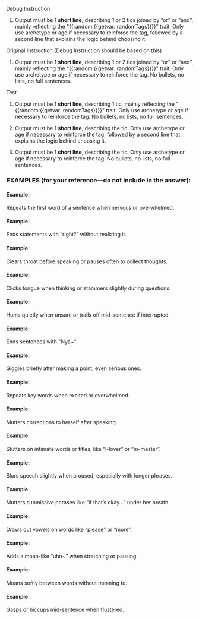 Debug Instruction
1. Output must be **1 short line**, describing 1 or 2 tics joined by “or” or “and”, mainly reflecting the "{{random:{{getvar::randomTags}}}}" trait. Only use archetype or age if necessary to reinforce the tag, followed by a second line that explains the logic behind choosing it.




Original Instruction (Debug Instruction should be based on this)
1. Output must be **1 short line**, describing 1 or 2 tics joined by “or” or “and”, mainly reflecting the "{{random:{{getvar::randomTags}}}}" trait. Only use archetype or age if necessary to reinforce the tag. No bullets, no lists, no full sentences.

Test
1. Output must be **1 short line**, describing 1 tic, mainly reflecting the "{{random:{{getvar::randomTags}}}}" trait. Only use archetype or age if necessary to reinforce the tag. No bullets, no lists, no full sentences.


2. Output must be **1 short line**, describing the tic. Only use archetype or age if necessary to reinforce the tag, followed by a second line that explains the logic behind choosing it.


3. Output must be **1 short line**, describing the tic. Only use archetype or age if necessary to reinforce the tag. No bullets, no lists, no full sentences.









### **EXAMPLES (for your reference—do not include in the answer):**
#### **Example:**
Repeats the first word of a sentence when nervous or overwhelmed.

#### **Example:**
Ends statements with “right?” without realizing it.

#### **Example:**
Clears throat before speaking or pauses often to collect thoughts.

#### **Example:**
Clicks tongue when thinking or stammers slightly during questions.

#### **Example:**
Hums quietly when unsure or trails off mid-sentence if interrupted.

#### **Example:**
Ends sentences with "Nya~".

#### **Example:**
Giggles briefly after making a point, even serious ones.

#### **Example:**
Repeats key words when excited or overwhelmed.

#### **Example:**
Mutters corrections to herself after speaking.

#### **Example:**
Stutters on intimate words or titles, like “l-lover” or “m-master”.

#### **Example:**
Slurs speech slightly when aroused, especially with longer phrases.

#### **Example:**
Mutters submissive phrases like “if that’s okay…” under her breath.

#### **Example:**
Draws out vowels on words like “please” or “more”.

#### **Example:**
Adds a moan-like “uhn~” when stretching or pausing.

#### **Example:**
Moans softly between words without meaning to.

#### **Example:**
Gasps or hiccups mid-sentence when flustered.